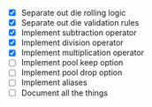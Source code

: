 - [X] Separate out die rolling logic
- [X] Separate out die validation rules
- [X] Implement subtraction operator
- [X] Implement division operator
- [X] Implement multiplication operator
- [ ] Implement pool keep option
- [ ] Implement pool drop option
- [ ] Implement aliases
- [ ] Document all the things
